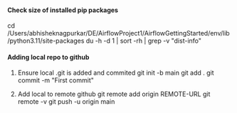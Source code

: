 #### Check size of installed pip packages

cd /Users/abhisheknagpurkar/DE/AirflowProject1/AirflowGettingStarted/env/lib/python3.11/site-packages
du -h -d 1 | sort -rh | grep -v "dist-info"

#### Adding local repo to github

1. Ensure local .git is added and commited
git init -b main
git add .
git commit -m "First commit"

2. Add local to remote github
git remote add origin REMOTE-URL
git remote -v
git push -u origin main